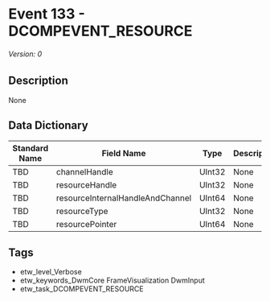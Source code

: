 # Event 133 - DCOMPEVENT_RESOURCE
###### Version: 0

## Description
None

## Data Dictionary
|Standard Name|Field Name|Type|Description|Sample Value|
|---|---|---|---|---|
|TBD|channelHandle|UInt32|None|`None`|
|TBD|resourceHandle|UInt32|None|`None`|
|TBD|resourceInternalHandleAndChannel|UInt64|None|`None`|
|TBD|resourceType|UInt32|None|`None`|
|TBD|resourcePointer|UInt64|None|`None`|

## Tags
* etw_level_Verbose
* etw_keywords_DwmCore FrameVisualization DwmInput
* etw_task_DCOMPEVENT_RESOURCE